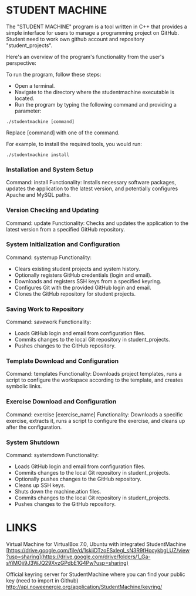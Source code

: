 # STUDENT MACHINE

The "STUDENT MACHINE" program is a tool written in C++ that provides a simple interface for users to manage a programming project on GitHub. Student need to work own github account and repository "student_projects". 

Here's an overview of the program's functionality from the user's perspective:

To run the program, follow these steps:
* Open a terminal.
* Navigate to the directory where the studentmachine executable is located.
* Run the program by typing the following command and providing a parameter:

`./studentmachine [command]`

Replace [command] with one of the command.

For example, to install the required tools, you would run:

`./studentmachine install`

### Installation and System Setup
Command: install
Functionality: Installs necessary software packages, updates the application to the latest version, and potentially configures Apache and MySQL paths.

### Version Checking and Updating
Command: update
Functionality: Checks and updates the application to the latest version from a specified GitHub repository.

### System Initialization and Configuration
Command: systemup
Functionality:
- Clears existing student projects and system history.
- Optionally registers GitHub credentials (login and email).
- Downloads and registers SSH keys from a specified keyring.
- Configures Git with the provided GitHub login and email.
- Clones the GitHub repository for student projects.

### Saving Work to Repository
Command: savework
Functionality:
- Loads GitHub login and email from configuration files.
- Commits changes to the local Git repository in student_projects.
- Pushes changes to the GitHub repository.

### Template Download and Configuration
Command: templates
Functionality: Downloads project templates, runs a script to configure the workspace according to the template, and creates symbolic links.

### Exercise Download and Configuration
Command: exercise [exercise_name]
Functionality: Downloads a specific exercise, extracts it, runs a script to configure the exercise, and cleans up after the configuration.

### System Shutdown
Command: systemdown
Functionality:
- Loads GitHub login and email from configuration files.
- Commits changes to the local Git repository in student_projects.
- Optionally pushes changes to the GitHub repository.
- Cleans up SSH keys.
- Shuts down the machine.ation files.
- Commits changes to the local Git repository in student_projects.
- Pushes changes to the GitHub repository.

# LINKS

Virtual Machine for VirtualBox 7.0, Ubuntu with integrated StudentMachine
[https://drive.google.com/file/d/1skiiDTzoESxlegl_sN3R9fHocykbgLUZ/view?usp=sharing](https://drive.google.com/drive/folders/1_Ga-sYiMOjj9J3WJQ29XvzGPdbE1G4Pw?usp=sharing)

Official keyring server for StudentMachine where you can find your public key (need to import in Github)
http://api.noweenergie.org/application/StudentMachine/keyring/
